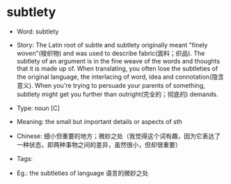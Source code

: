 # subtlety

- Word: subtlety
- Story: The Latin root of subtle and subtlety originally meant "finely woven"(梭织物) and was used to describe fabric(面料；织品). The subtlety of an argument is in the fine weave of the words and thoughts that it is made up of. When translating, you often lose the subtleties of the original language, the interlacing of word, idea and connotation(隐含意义). When you're trying to persuade your parents of something, subtlety might get you further than outright(完全的；彻底的) demands.

- Type: noun [C]
- Meaning: the small but important details or aspects of sth
- Chinese: 细小但重要的地方；微妙之处（我觉得这个词有趣，因为它表达了一种状态，即两种事物之间的差异，虽然很小，但却很重要）
- Tags: 
- Eg.: the subtleties of language 语言的微妙之处

